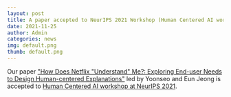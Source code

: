 ```yaml
---
layout: post
title: A paper accepted to NeurIPS 2021 Workshop (Human Centered AI workshop)
date: 2021-11-25
author: Admin
categories: news
img: default.png
thumb: default.png
---
```


Our paper ["How Does Netflix "Understand" Me?: Exploring End-user Needs to Design Human-centered Explanations"](https://kixlab.github.io/website-files/2021/neurips-workshop-humancentered_explanation.pdf) led by Yoonseo and Eun Jeong is accepted to [Human Centered AI workshop at NeurIPS 2021](https://sites.google.com/view/hcai-human-centered-ai-neurips/home). 
